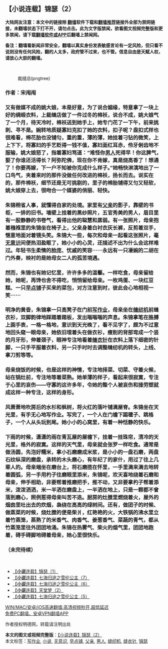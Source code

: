  <h2>【小说连载】锦瑟（2）</h2> <p class="notice"><b>大陆网友注意：本文中的链接除 <a href="https://github.com/bannedbook/fanqiang" >翻墙</a>软件下载和<a href="https://github.com/killgcd/justmysocks/blob/master/README.md">翻墙推荐</a>链接外全部为禁网链接，未翻墙状态下打不开，请勿点击。此为文字版禁闻，欲看图文视频完整版和更多禁闻，请下载<a href="https://github.com/bannedbook/fanqiang">翻墙软件或APP</a>后翻墙上禁闻网。</p><p>备注：翻墙看新闻非常安全，翻墙以真实身份发表敏感言论有一定风险，但只看不说则没有任何风险，翻的人太多，政府管不过来，也不管。信息自由是天赋人权，请放心大胆的翻墙。</b></p>  <div class="entry"> <br /> <figure><a href="https://i2.wp.com/upload-images-bucket-v64rleca837do.s3.eu-west-1.amazonaws.com/wp-content/uploads/2021/06/17125550/%E6%8D%95%E8%8E%B7-67.png?fit=633%2C475&#038;ssl=1" data-caption="裁缝店(pngtree)"></a><figcaption class="wp-caption-text">裁缝店(pngtree)</figcaption></figure> <h3>作者：宋闱闱</h3> <h3>又有做媒不成的姚大娘，本是好意，为了说合姻缘，特意拿了一块上好的绸缎衣料，上裁缝店做了一件过冬的棉袄，说合不成，姚大娘气了一个月，待天冷时，棉袄送到她手上，她专门花了一下午，前来挑刺、寻不是。婉转地质疑寡妇克扣了她的衣料，扣子呢？盘扣式样也很难看，棉花胎也没铺匀，重的重，薄的薄，她挂着刁钻的微笑，上上下下，将寡妇的手艺贬得一钱不值，寡妇面红耳赤，伶牙俐齿地不服输，姚大娘怒了，指着寡妇骂道：“难怪你<a href="https://www.bannedbook.org/bnews/tag/%e7%94%b7%e4%ba%ba/" class="st_tag internal_tag" rel="tag" title="标签 男人 下的日志">男人</a>死得早！你这脾气，娶了你谁还活得长？阿弥陀佛，现在你不肯嫁，真是烧高香了！想通了！你要再嫁，下一户不知被你克成什么样子。”她畅快淋漓地出了一口鸟气，夹着来时的那件没做任何改进的棉袄，扬长而去。说实在的，那件棉袄，细节还是无可挑剔的，里子的棉胎铺得又匀又轻软，姚大娘穿上去，很吻合一个媒婆的俏丽、轻快。</h3> <h3>朱锦稍省人事，就懂得自家的处境。家里有<a href="https://www.bannedbook.org/bnews/tag/%E7%88%B6%E4%BA%B2/" class="st_tag internal_tag" rel="tag" title="标签 父亲 下的日志">父亲</a>的影子，靠壁的书柜，一排的旧书。墙壁上挂着的黑纱照片，五官秀美的男人，眉目里有一股静静的书卷气，看得出他的聪慧和孱弱。有一张照片，母亲抱着襁褓里的朱锦坐在椅子上，父亲身着白衬衣灰长裤，反剪着双手，惬意地面对着镜头笑。朱锦大一些，每次和母亲一起看这张照片，毫<a href="https://www.bannedbook.org/bnews/tag/%E6%97%A0%E6%84%8F%E8%AF%86/" class="st_tag internal_tag" rel="tag" title="标签 无意识 下的日志">无意识</a>间便热泪盈眶了，她小小的心灵，还描述不出为什么会这样难过。年轻书生柔情的脸庞、忧戚的笑容⋯⋯永远有一只凄婉的二胡在门外奏，映衬的是她母女二人的孤苦境遇。</h3> <h3>然而，朱锦也有她记忆里，许许多多的温馨。一样吃食，母亲留给她，她呢，再馋也舍不得吃，悄悄留给母亲。一枚鸡蛋、一块红豆糕、一只<a href="https://www.bannedbook.org/bnews/tag/%E6%97%A9%E7%82%B9%E9%93%BA/" class="st_tag internal_tag" rel="tag" title="标签 早点铺 下的日志">早点铺</a>子买来的菜包，对方注意到时，彼此会心地相视一笑⋯⋯</h3> <h3>明净的黄昏，朱锦拿一只高凳子在门前<a href="https://www.bannedbook.org/bnews/tag/%E5%86%99%E4%BD%9C%E4%B8%9A/" class="st_tag internal_tag" rel="tag" title="标签 写作业 下的日志">写作业</a>，母亲坐在<a href="https://www.bannedbook.org/bnews/tag/%E7%BC%9D%E7%BA%AB%E6%9C%BA/" class="st_tag internal_tag" rel="tag" title="标签 缝纫机 下的日志">缝纫机</a>前缝衣衫，双脚韵律地踩踏着踏板，发出嗡嗡嗡的声息。朱锦拿笔在胳膊上画手表，一格一格地，意识到天光晚了，看不见字了，颇为不过意地回头窥一眼母亲，她依旧埋着头在做衣衫，瘦削的背部弯成一个竖的月牙形，伸着颈子，眼神专注地看着<a href="https://www.bannedbook.org/bnews/tag/%E7%BC%9D%E8%A1%A3%E9%92%88/" class="st_tag internal_tag" rel="tag" title="标签 缝衣针 下的日志">缝衣针</a>在衣料上落下细密的针脚，一只手平服着衣料，另一只手时时去调整缝纫机的转头，上线、拿刀剪等等。</h3> <h3>母亲烧饭的时候，也是这样的神情，专注地择菜、切菜、守着火候，站在锅灶前，专注地等着菜熟。她单薄的样子，看起来很寂寞，专注于心里的哀伤——守寡的这许多年，令她的整个人被哀伤和操劳塑就成这样一种专注，这样的身形。</h3> <h3>风萧萧地吹房后的水杉和枫树，将火红的落叶铺满屋脊。朱锦坐在天光里，有手无心地写作业。写完了，一个人在门檐下踢毽子、跳格子，一个人从头玩到尾。她小小的心窝里，有着一种恬静的快乐。</h3> <h3>下雨的时候，潇潇的雨在青瓦屋的屋檐下，挂着一挂珠帘，清冷的天光里，格外的寂寞。这样的天气里，母亲就会张罗一样吃食。通常是做汤圆，先泡好糯米，拿小石磨磨成米浆，是小小的一盘石磨，两盘石纹纵深的磨盘，承转的木头磨心，有年纪了的家什，用过了往上几辈人的。母亲端坐在磨台上，将石磨揽在怀里，一手里满来满去地转着圆弧，另一手用杓子往磨眼里添米，朱锦呢，欢天喜地绕着石磨和母亲，伸手相助，非要帮着推磨把手，推不动，又非要拿杓子帮着添米，泼泼洒洒，米一半洒在磨盘上，一半洒在地上，只是一颗都不曾落到磨心，照例惹得母亲叫苦不迭。厨房的灶膛里燃烧着火，屋外的烟囱里吐出去的炊烟，袅绕在高高的绿树间。还有，做团子的时候、做蒸菜的时候，烧灶膛的便是柴爿，红艳艳的火，大铁锅的沸水里立着竹蒸笼，蒸熟了的米香气、肉香气、姜葱香气、菜蔬的青气，都从竹蒸笼里往外团团地涌。朱锦在热雾气、柴火的烟气里，团团地跑着，碍手碍脚地碍着母亲，她心里很快乐。</h3> <h3>（未完待续）</h3> <p>&nbsp;</p> <ul class='op-related-articles' title='相关阅读'> <li><a href='https://www.bannedbook.org/bnews/comments/20210617/1568777.html' target='_blank'>【<b>小说</b>连载】锦瑟（1）</a></li> <li><a href='https://www.bannedbook.org/bnews/comments/20210617/1568673.html' target='_blank'>【<b>小说</b>连载】七海归途之雪伦公主（7）</a></li> <li><a href='https://www.bannedbook.org/bnews/comments/20210616/1567948.html' target='_blank'>【<b>小说</b>连载】七海归途之雪伦公主（6）</a></li> <li><a href='https://www.bannedbook.org/bnews/comments/20210615/1567264.html' target='_blank'>【<b>小说</b>连载】天堂梦（2）</a></li> <li><a href='https://www.bannedbook.org/bnews/comments/20210615/1567241.html' target='_blank'>【<b>小说</b>连载】七海归途之雪伦公主（5）</a></li> </ul> <p class="texttj"> <a href="https://github.com/bannedbook/fanqiang/wiki/V2ray%E6%9C%BA%E5%9C%BA" target="_blank">WIN/MAC/安卓/iOS高速翻墙:高清视频秒开,超低延迟</a><br/> <a href="https://github.com/bannedbook/fanqiang/wiki/%E7%A6%81%E9%97%BB%E7%BD%91%E5%AE%89%E5%8D%93%E7%BF%BB%E5%A2%99%E6%96%B0%E9%97%BBAPP" target="_blank">免费PC翻墙、安卓VPN翻墙APP</a></p> <p>作者授权明德网，转载请注明出处</p><a name='sharetosocial'></a>       <div><b>本文的图文或视频完整版</b>：<a href='https://www.bannedbook.org/bnews/comments/20210617/1568776.html'>【小说连载】锦瑟（2）</a></div>  </div><!--END ENTRY--> <div class="postfooter"> <div>本文标签：<a href="https://www.bannedbook.org/bnews/tag/%E5%86%99%E4%BD%9C%E4%B8%9A/" rel="tag">写作业</a>, <a href="https://www.bannedbook.org/bnews/tag/%e5%b0%8f%e8%af%b4/" rel="tag">小说</a>, <a href="https://www.bannedbook.org/bnews/tag/%E6%97%A0%E6%84%8F%E8%AF%86/" rel="tag">无意识</a>, <a href="https://www.bannedbook.org/bnews/tag/%E6%97%A9%E7%82%B9%E9%93%BA/" rel="tag">早点铺</a>, <a href="https://www.bannedbook.org/bnews/tag/%E7%88%B6%E4%BA%B2/" rel="tag">父亲</a>, <a href="https://www.bannedbook.org/bnews/tag/%e7%94%b7%e4%ba%ba/" rel="tag">男人</a>, <a href="https://www.bannedbook.org/bnews/tag/%E7%BC%9D%E7%BA%AB%E6%9C%BA/" rel="tag">缝纫机</a>, <a href="https://www.bannedbook.org/bnews/tag/%E7%BC%9D%E8%A1%A3%E9%92%88/" rel="tag">缝衣针</a>, <a href="https://www.bannedbook.org/bnews/tag/%E9%94%A6%E7%91%9F/" rel="tag">锦瑟</a></div>  </div><!--END POSTFOOTER--> 